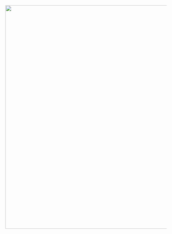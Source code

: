 <img src="https://github.com/Shweta2003/Team_Predators/assets/65994349/2ef2979c-0c0a-4793-ac0f-a4347a12fd4f" width = 700/>
